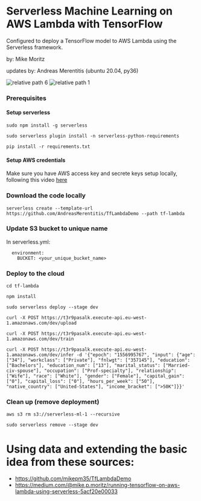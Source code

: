 # Serverless Machine Learning on AWS Lambda with TensorFlow

Configured to deploy a TensorFlow model to AWS Lambda using the Serverless framework.

by: Mike Moritz

updates by: Andreas Merentitis (ubuntu 20.04, py36)

![relative path 6](/bluriness_pie.png?raw=true "bluriness_pie.png")
![relative path 1](/model_train.png?raw=true "model_train.png")

### Prerequisites

#### Setup serverless

```  
sudo npm install -g serverless

sudo serverless plugin install -n serverless-python-requirements

pip install -r requirements.txt

```
#### Setup AWS credentials

Make sure you have AWS access key and secrete keys setup locally, following this video [here](https://www.youtube.com/watch?v=KngM5bfpttA)

### Download the code locally

```  
serverless create --template-url https://github.com/AndreasMerentitis/TfLambdaDemo --path tf-lambda
```

### Update S3 bucket to unique name
In serverless.yml:
```  
  environment:
    BUCKET: <your_unique_bucket_name> 
```


### Deploy to the cloud  


```
cd tf-lambda

npm install

sudo serverless deploy --stage dev

curl -X POST https://t3r9pasalk.execute-api.eu-west-1.amazonaws.com/dev/upload

curl -X POST https://t3r9pasalk.execute-api.eu-west-1.amazonaws.com/dev/train

curl -X POST https://t3r9pasalk.execute-api.eu-west-1.amazonaws.com/dev/infer -d '{"epoch": "1556995767", "input": {"age": ["34"], "workclass": ["Private"], "fnlwgt": ["357145"], "education": ["Bachelors"], "education_num": ["13"], "marital_status": ["Married-civ-spouse"], "occupation": ["Prof-specialty"], "relationship": ["Wife"], "race": ["White"], "gender": ["Female"], "capital_gain": ["0"], "capital_loss": ["0"], "hours_per_week": ["50"], "native_country": ["United-States"], "income_bracket": [">50K"]}}'
```

### Clean up (remove deployment) 


```
aws s3 rm s3://serverless-ml-1 --recursive

sudo serverless remove --stage dev 
```

# Using data and extending the basic idea from these sources:
* https://github.com/mikepm35/TfLambdaDemo
* https://medium.com/@mike.p.moritz/running-tensorflow-on-aws-lambda-using-serverless-5acf20e00033









